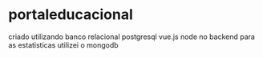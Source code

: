 # portaleducacional
criado utilizando banco relacional postgresql
vue.js
node no backend
para as estatisticas utilizei o mongodb
